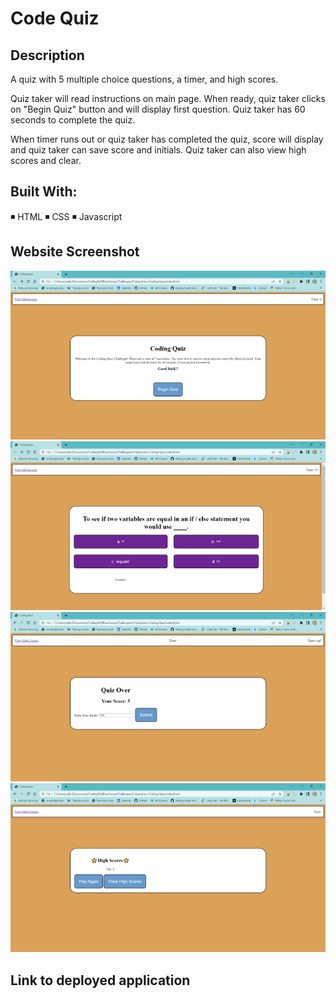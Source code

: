 # Code Quiz

## Description
A quiz with 5 multiple choice questions, a timer, and high scores.

Quiz taker will read instructions on main page. When ready, quiz taker clicks on "Begin Quiz" button and will display first question. Quiz taker has 60 seconds to complete the quiz.

When timer runs out or quiz taker has completed the quiz, score will display and quiz taker can save score and initials. Quiz taker can also view high scores and clear.

## Built With:
◾ HTML
◾ CSS
◾ Javascript

## Website Screenshot
![Alt text](./images/main-page.PNG)
![Alt text](./images/question-display.PNG)
![Alt text](./images/quiz-over-view.PNG)
![Alt text](./images/high-scores-view.PNG)

## Link to deployed application
<!-- update soon -->